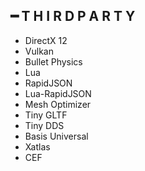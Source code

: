 ## ━ T H I R D  P A R T Y
  * DirectX 12
  * Vulkan
  * Bullet Physics
  * Lua
  * RapidJSON
  * Lua-RapidJSON
  * Mesh Optimizer
  * Tiny GLTF
  * Tiny DDS
  * Basis Universal
  * Xatlas
  * CEF
